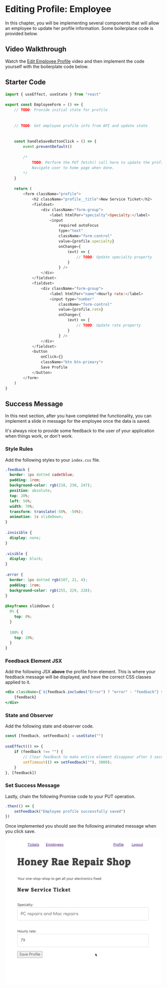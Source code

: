 # Editing Profile: Employee

In this chapter, you will be implementing several components that will allow an employee to update her profile information. Some boilerplace code is provided below.

## Video Walkthrough

Watch the [Edit Employee Profile](https://watch.screencastify.com/v/zQvaC71N4MmJTtwU95v0) video and then implement the code yourself with the boilerplate code below.

## Starter Code

```js
import { useEffect, useState } from "react"

export const EmployeeForm = () => {
    // TODO: Provide initial state for profile


    // TODO: Get employee profile info from API and update state


    const handleSaveButtonClick = () => {
        event.preventDefault()

        /*
            TODO: Perform the PUT fetch() call here to update the profile.
            Navigate user to home page when done.
        */
    }

    return (
        <form className="profile">
            <h2 className="profile__title">New Service Ticket</h2>
            <fieldset>
                <div className="form-group">
                    <label htmlFor="specialty">Specialty:</label>
                    <input
                        required autoFocus
                        type="text"
                        className="form-control"
                        value={profile.specialty}
                        onChange={
                            (evt) => {
                                // TODO: Update specialty property
                            }
                        } />
                </div>
            </fieldset>
            <fieldset>
                <div className="form-group">
                    <label htmlFor="name">Hourly rate:</label>
                    <input type="number"
                        className="form-control"
                        value={profile.rate}
                        onChange={
                            (evt) => {
                                // TODO: Update rate property
                            }
                        } />
                </div>
            </fieldset>
            <button
                onClick={}
                className="btn btn-primary">
                Save Profile
            </button>
        </form>
    )
}
```

## Success Message

In this next section, after you have completed the functionality, you can implement a slide in message for the employee once the data is saved.

It's always nice to provide some feedback to the user of your application when things work, or don't work.

### Style Rules

Add the following styles to your `index.css` file.

```css
.feedback {
  border: 1px dotted cadetblue;
  padding: 1rem;
  background-color: rgb(218, 230, 247);
  position: absolute;
  top: 20%;
  left: 50%;
  width: 70%;
  transform: translate(-50%, -50%);
  animation: 1s slideDown;
}

.invisible {
  display: none;
}

.visible {
  display: block;
}

.error {
  border: 1px dotted rgb(107, 21, 4);
  padding: 1rem;
  background-color: rgb(255, 229, 228);
}

@keyframes slideDown {
  0% {
    top: 0%;
  }

  100% {
    top: 20%;
  }
}
```

### Feedback Element JSX

Add the following JSX **above** the profile form element. This is where your feedback message will be displayed, and have the correct CSS classes applied to it.

```jsx
<div className={`${feedback.includes("Error") ? "error" : "feedback"} ${feedback === "" ? "invisible" : "visible"}`}>
    {feedback}
</div>
```

### State and Observer

Add the following state and observer code.

```js
const [feedback, setFeedback] = useState("")

useEffect(() => {
    if (feedback !== "") {
        // Clear feedback to make entire element disappear after 3 seconds
        setTimeout(() => setFeedback(""), 3000);
    }
}, [feedback])
```

### Set Success Message

Lastly, chain the following Promise code to your PUT operation.

```js
.then(() => {
    setFeedback("Employee profile successfully saved")
})
```

Once implemented you should see the following animated message when you click save.

<img src="./images/honey-rae-edit-success-message.gif" width="600px" alt="Animation showing an aminated, slide-in message that appears when the PUT operation is successful" />